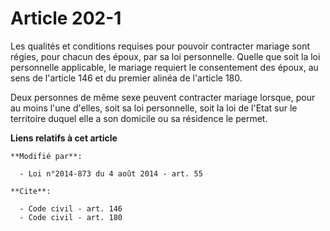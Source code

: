 # Article 202-1

Les qualités et conditions requises pour pouvoir contracter mariage sont régies, pour chacun des époux, par sa loi
personnelle. Quelle que soit la loi personnelle applicable, le mariage requiert le consentement des époux, au sens de
l'article 146 et du premier alinéa de l'article 180. 

Deux personnes de même sexe peuvent contracter mariage lorsque, pour au moins l'une d'elles, soit sa loi personnelle, soit la
loi de l'Etat sur le territoire duquel elle a son domicile ou sa résidence le permet.

**Liens relatifs à cet article**

	**Modifié par**:

	  - Loi n°2014-873 du 4 août 2014 - art. 55

	**Cite**:

	  - Code civil - art. 146
	  - Code civil - art. 180
